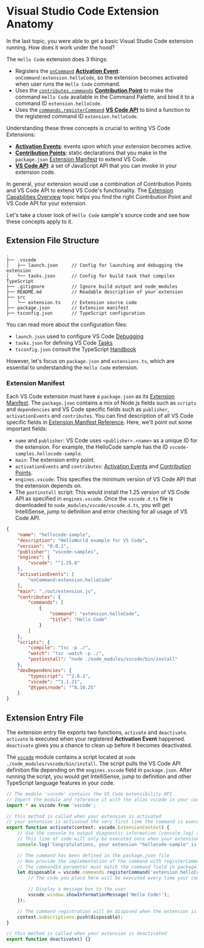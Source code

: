 ---
---

# Visual Studio Code Extension Anatomy

In the last topic, you were able to get a basic Visual Studio Code extension running. How does it work under the hood?

The `Hello Code` extension does 3 things:

- Registers the [`onCommand`](/api/references/activation-events#activationEvents.onCommand) [**Activation Event**](/api/references/activation-events): `onCommand:extension.helloCode`, so the extension becomes activated when user runs the `Hello Code` command.
- Uses the [`contributes.commands`](/api/references/contribution-points#contributes.commands) [**Contribution Point**](/api/references/contribution-points) to make the command `Hello Code` available in the Command Palette, and bind it to a command ID `extension.helloCode`.
- Uses the [`commands.registerCommand`](/api/references/vscode-api#commands.registerCommand) [**VS Code API**](/api/references/vscode-api) to bind a function to the registered command ID `extension.helloCode`.

Understanding these three concepts is crucial to writing VS Code Extensions:

- [**Activation Events**](/api/references/activation-events): events upon which your extension becomes active.
- [**Contribution Points**](/api/references/contribution-points): static declarations that you make in the `package.json` [Extension Manifest](#extension-manifest) to extend VS Code.
- [**VS Code API**](/api/references/vscode-api): a set of JavaScript API that you can invoke in your extension code.

In general, your extension would use a combination of Contribution Points and VS Code API to extend VS Code's functionality. The [Extension Capabilities Overview](/api/extension-capabilities/overview) topic helps you find the right Contribution Point and VS Code API for your extension.

Let's take a closer look of `Hello Code` sample's source code and see how these concepts apply to it.

## Extension File Structure

```
.
├── .vscode
│   ├── launch.json     // Config for launching and debugging the extension
│   └── tasks.json      // Config for build task that compiles TypeScript
├── .gitignore          // Ignore build output and node_modules
├── README.md           // Readable description of your extension
├── src
│   └── extension.ts    // Extension source code
├── package.json        // Extension manifest
├── tsconfig.json       // TypeScript configuration
```

You can read more about the configuration files:

- `launch.json` used to configure VS Code [Debugging](/docs/editor/debugging.md)
- `tasks.json` for defining VS Code [Tasks](/docs/editor/tasks.md)
- `tsconfig.json` consult the TypeScript [Handbook](https://www.typescriptlang.org/docs/handbook/tsconfig-json.html)

However, let's focus on `package.json` and `extensions.ts`, which are essential to understanding the `Hello Code` extension.

### Extension Manifest

Each VS Code extension must have a `package.json` as its [Extension Manifest](/api/references/extension-manifest). The `package.json` contains a mix of Node.js fields such as `scripts` and `dependencies` and VS Code specific fields such as `publisher`, `activationEvents` and `contributes`. You can find description of all VS Code specific fields in [Extension Manifest Reference](/api/references/extension-manifest). Here, we'll point out some important fields:

- `name` and `publisher`: VS Code uses `<publisher>.<name>` as a unique ID for the extension. For example, the HelloCode sample has the ID `vscode-samples.hellocode-sample`.
- `main`: The extension entry point.
- `activationEvents` and `contributes`: [Activation Events](/api/references/activation-events) and [Contribution Points](/api/references/contribution-points).
- `engines.vscode`: This specifies the minimum version of VS Code API that the extension depends on.
- The `postinstall` script: This would install the 1.25 version of VS Code API as specified in `engines.vscode`. Once the `vscode.d.ts` file is downloaded to `node_modules/vscode/vscode.d.ts`, you will get IntelliSense, jump to definition and error checking for all usage of VS Code API.

```json
{
	"name": "hellocode-sample",
	"description": "HelloWorld example for VS Code",
	"version": "0.0.1",
	"publisher": "vscode-samples",
	"engines": {
		"vscode": "^1.25.0"
	},
	"activationEvents": [
		"onCommand:extension.helloCode"
	],
	"main": "./out/extension.js",
	"contributes": {
		"commands": [
			{
				"command": "extension.helloCode",
				"title": "Hello Code"
			}
		]
	},
	"scripts": {
		"compile": "tsc -p ./",
		"watch": "tsc -watch -p ./",
		"postinstall": "node ./node_modules/vscode/bin/install"
	},
	"devDependencies": {
		"typescript": "^2.6.1",
		"vscode": "^1.1.21",
		"@types/node": "^8.10.25"
	}
}
```

## Extension Entry File

The extension entry file exports two functions, `activate` and `deactivate`. `activate` is executed when your registered **Activation Event** happened. `deactivate` gives you a chance to clean up before it becomes deactivated.

The [`vscode`](https://www.npmjs.com/package/vscode) module contains a script located at `node ./node_modules/vscode/bin/install`. The script pulls the VS Code API  definition file depending on the `engines.vscode` field in `package.json`. After running the script, you would get IntelliSense, jump to definition and other TypeScript language features in your code.

```ts
// The module 'vscode' contains the VS Code extensibility API
// Import the module and reference it with the alias vscode in your code below
import * as vscode from 'vscode';

// this method is called when your extension is activated
// your extension is activated the very first time the command is executed
export function activate(context: vscode.ExtensionContext) {
	// Use the console to output diagnostic information (console.log) and errors (console.error)
	// This line of code will only be executed once when your extension is activated
	console.log('Congratulations, your extension "hellocode-sample" is now active!');

	// The command has been defined in the package.json file
	// Now provide the implementation of the command with registerCommand
	// The commandId parameter must match the command field in package.json
	let disposable = vscode.commands.registerCommand('extension.helloCode', () => {
		// The code you place here will be executed every time your command is executed

		// Display a message box to the user
		vscode.window.showInformationMessage('Hello Code!');
	});

    // The command registration will be disposed when the extension is deactivated
	context.subscriptions.push(disposable);
}

// this method is called when your extension is deactivated
export function deactivate() {}
```
